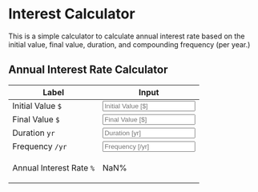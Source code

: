 <script type="text/javascript" src="/tools/interest-calc.js"></script>

# Interest Calculator

This is a simple calculator to calculate annual interest rate based on the initial value, final value, duration, and compounding frequency (per year.)

## Annual Interest Rate Calculator

| Label | Input |
| ----- | ----- |
| Initial Value `$` | <input type="number" id="P" placeholder="Initial Value [$]"> |
| Final Value `$` | <input type="number" id="F" placeholder="Final Value [$]"> |
| Duration `yr` | <input type="number" id="Y" placeholder="Duration [yr]"> |
| Frequency `/yr` | <input type="number" id="f" placeholder="Frequency [/yr]"> |
| Annual Interest Rate `%` | <p id="i">NaN%</p> |